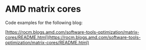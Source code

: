 # AMD matrix cores

Code examples for the following blog:

[https://rocm.blogs.amd.com/software-tools-optimization/matrix-cores/README.html](https://rocm.blogs.amd.com/software-tools-optimization/matrix-cores/README.html)
